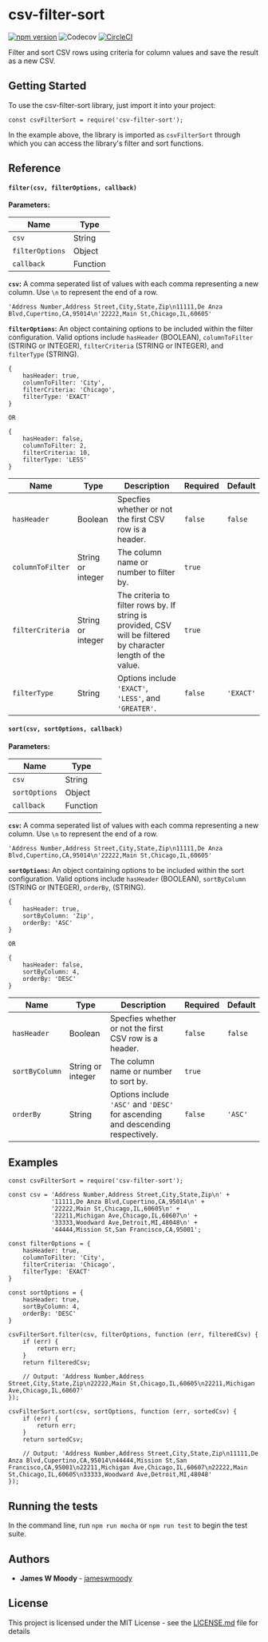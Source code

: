 # csv-filter-sort

[![npm version](http://img.shields.io/npm/v/csv-filter-sort.svg?style=flat-square)](https://npmjs.org/package/csv-filter-sort "View this project on npm")
![Codecov](https://img.shields.io/codecov/c/github/jameswmoody/csv-filter-sort.svg?style=flat-square)
[![CircleCI](https://circleci.com/gh/jameswmoody/csv-filter-sort.svg?style=svg)](https://circleci.com/gh/jameswmoody/csv-filter-sort)

Filter and sort CSV rows using criteria for column values and save the result as a new CSV.

## Getting Started

To use the csv-filter-sort library, just import it into your project:

```
const csvFilterSort = require('csv-filter-sort');
```

In the example above, the library is imported as `csvFilterSort` through which you can access the library's filter and sort functions.

## Reference

#### `filter(csv, filterOptions, callback)`

**Parameters:**

| Name            | Type     |
| --------------- | -------- |
| `csv`           | String   |
| `filterOptions` | Object   |
| `callback`      | Function |


**`csv`:** A comma seperated list of values with each comma representing a new column. Use `\n` to represent the end of a row.

```
'Address Number,Address Street,City,State,Zip\n11111,De Anza Blvd,Cupertino,CA,95014\n'22222,Main St,Chicago,IL,60605'
```

**`filterOptions`:** An object containing options to be included within the filter configuration. Valid options include `hasHeader` (BOOLEAN), `columnToFilter` (STRING or INTEGER), `filterCriteria` (STRING or INTEGER), and `filterType` (STRING).

```
{
    hasHeader: true,
    columnToFilter: 'City',
    filterCriteria: 'Chicago',
    filterType: 'EXACT'
}

OR

{
    hasHeader: false,
    columnToFilter: 2,
    filterCriteria: 10,
    filterType: 'LESS'
}
```

| Name            | Type               | Description                                              | Required | Default   |
| --------------- | ------------------ | -------------------------------------------------------- | -------- | --------- |
| `hasHeader`     | Boolean            | Specfies whether or not the first CSV row is a header. | `false`  | `false`   |
| `columnToFilter`| String or integer  | The column name or number to filter by.                  | `true`   |           |
| `filterCriteria`| String or integer  | The criteria to filter rows by. If string is provided, CSV will be filtered by character length of the value. | `true`   |           |
| `filterType`    | String             | Options include `'EXACT'`, `'LESS'`, and `'GREATER'`.          | `false`  | `'EXACT'` |

#### `sort(csv, sortOptions, callback)`

**Parameters:**

| Name            | Type     |
| --------------- | -------- |
| `csv`           | String   |
| `sortOptions`   | Object   |
| `callback`      | Function |


**`csv`:** A comma seperated list of values with each comma representing a new column. Use `\n` to represent the end of a row.

```
'Address Number,Address Street,City,State,Zip\n11111,De Anza Blvd,Cupertino,CA,95014\n'22222,Main St,Chicago,IL,60605'
```

**`sortOptions`:** An object containing options to be included within the sort configuration. Valid options include `hasHeader` (BOOLEAN), `sortByColumn` (STRING or INTEGER), `orderBy`, (STRING).

```
{
    hasHeader: true,
    sortByColumn: 'Zip',
    orderBy: 'ASC'
}

OR

{
    hasHeader: false,
    sortByColumn: 4,
    orderBy: 'DESC'
}
```

| Name            | Type               | Description                                              | Required | Default   |
| --------------- | ------------------ | -------------------------------------------------------- | -------- | ------- |
| `hasHeader`     | Boolean            | Specfies whether or not the first CSV row is a header. | `false`  | `false` |
| `sortByColumn`  | String or integer  | The column name or number to sort by.                    | `true`   |         |
| `orderBy`       | String             | Options include `'ASC'` and `'DESC'` for ascending and descending respectively.   | `false`  | `'ASC'`   | 

## Examples

```
const csvFilterSort = require('csv-filter-sort');

const csv = 'Address Number,Address Street,City,State,Zip\n' +
            '11111,De Anza Blvd,Cupertino,CA,95014\n' +
            '22222,Main St,Chicago,IL,60605\n' +
            '22211,Michigan Ave,Chicago,IL,60607\n' +
            '33333,Woodward Ave,Detroit,MI,48048\n' +
            '44444,Mission St,San Francisco,CA,95001';

const filterOptions = {
    hasHeader: true,
    columnToFilter: 'City',
    filterCriteria: 'Chicago',
    filterType: 'EXACT'
}

const sortOptions = {
    hasHeader: true,
    sortByColumn: 4,
    orderBy: 'DESC'
}

csvFilterSort.filter(csv, filterOptions, function (err, filteredCsv) {
    if (err) {
        return err;
    }
    return filteredCsv;

    // Output: 'Address Number,Address Street,City,State,Zip\n22222,Main St,Chicago,IL,60605\n22211,Michigan Ave,Chicago,IL,60607'
});

csvFilterSort.sort(csv, sortOptions, function (err, sortedCsv) {
    if (err) {
        return err;
    }
    return sortedCsv;

    // Output: 'Address Number,Address Street,City,State,Zip\n11111,De Anza Blvd,Cupertino,CA,95014\n44444,Mission St,San Francisco,CA,95001\n22211,Michigan Ave,Chicago,IL,60607\n22222,Main St,Chicago,IL,60605\n33333,Woodward Ave,Detroit,MI,48048'
});
```

## Running the tests

In the command line, run `npm run mocha` or `npm run test` to begin the test suite.

## Authors

* **James W Moody** - [jameswmoody](https://github.com/jameswmoody)

## License

This project is licensed under the MIT License - see the [LICENSE.md](LICENSE.md) file for details
